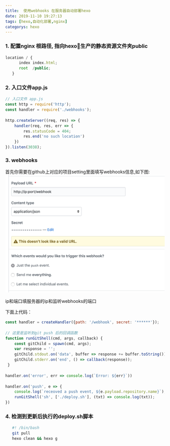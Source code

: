 ```yaml
---
title:  使用webhooks 在服务器自动部署hexo
date: 2019-11-10 19:27:13
tags: [hexo,自动化部署,nginx]
categorys: hexo
---
```



### 1. 配置nginx 根路径, 指向hexo生产的静态资源文件夹public

```js
location / {
      index index.html;
      root  /public;
   }
```

### 2. 入口文件app.js 

```js
// 入口文件 app.js
const http = require('http');
const handler = require('./webhooks');

http.createServer((req, res) => {
    handler(req, res, err => {
        res.statusCode = 404;
        res.end('no such location')
    })
}).listen(3038);

```

### 3. webhooks 
首先你需要在github上对应的项目setting里面填写webhooks信息,如下图:
![img](/images/github.png)

ip和端口填服务器的ip和监听webhooks的端口

下面上代码：

```js
const handler = createHandler({path: '/webhook', secret: '******'});

// 这里是监听到git push 后的回调函数
function runGitShell(cmd, args, callback) {
    const gitChild = spawn(cmd, args);
    var response = '';
    gitChild.stdout.on('data', buffer => response += buffer.toString())
    gitChild.stderr.on('end', () => callback(response));
 }

handler.on('error', err => console.log(`Error: ${err}`))

handler.on('push', e => {
    console.log(`receoved a push event, ${e.payload.repository.name}`);
    runGitShell('sh', ['./deploy.sh'], (txt) => console.log(txt));
})
```

### 4. 检测到更新后执行的deploy.sh脚本
```sh
   #! /bin/bash
   git pull
   hexo clean && hexo g
```